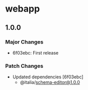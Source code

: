 # webapp

## 1.0.0

### Major Changes

- 6f03ebc: First release

### Patch Changes

- Updated dependencies [6f03ebc]
  - @italia/schema-editor@1.0.0
